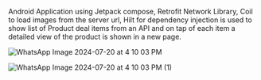 Android Application using Jetpack compose, Retrofit Network Library, Coil to load images from the server url, Hilt for dependency injection is used to show list of Product deal items from an API and on tap of each item a detailed view of the product is shown in a new page.




![WhatsApp Image 2024-07-20 at 4 10 03 PM](https://github.com/user-attachments/assets/15109e38-47a2-45d6-9376-4a40596d07e4)


![WhatsApp Image 2024-07-20 at 4 10 03 PM (1)](https://github.com/user-attachments/assets/0f68ac31-393a-4f83-b0dc-93410cc55aaa)
